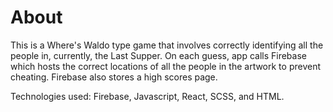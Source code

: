 # About

This is a Where's Waldo type game that involves correctly identifying all the people in, currently, the Last Supper. On each guess, app calls Firebase which hosts the correct locations of all the people in the artwork to prevent cheating. Firebase also stores a high scores page.

Technologies used: Firebase, Javascript, React, SCSS, and HTML. 

